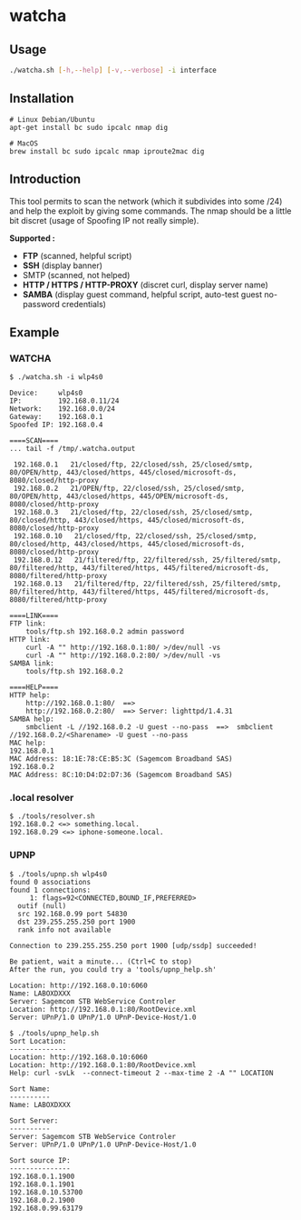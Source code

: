 # watcha

## Usage

```bash
./watcha.sh [-h,--help] [-v,--verbose] -i interface
```

## Installation

```
# Linux Debian/Ubuntu
apt-get install bc sudo ipcalc nmap dig

# MacOS
brew install bc sudo ipcalc nmap iproute2mac dig
```

## Introduction

This tool permits to scan the network (which it subdivides into some /24) and help the exploit by giving some commands.
The nmap should be a little bit discret (usage of Spoofing IP not really simple).


**Supported :**

  - **FTP** (scanned, helpful script)
  - **SSH** (display banner)
  - SMTP (scanned, not helped)
  - **HTTP / HTTPS / HTTP-PROXY** (discret curl, display server name)
  - **SAMBA** (display guest command, helpful script, auto-test guest no-password credentials)


## Example

### WATCHA

```
$ ./watcha.sh -i wlp4s0

Device:     wlp4s0
IP:         192.168.0.11/24
Network:    192.168.0.0/24
Gateway:    192.168.0.1
Spoofed IP: 192.168.0.4

====SCAN====
... tail -f /tmp/.watcha.output

 192.168.0.1   21/closed/ftp, 22/closed/ssh, 25/closed/smtp, 80/OPEN/http, 443/closed/https, 445/closed/microsoft-ds, 8080/closed/http-proxy
 192.168.0.2   21/OPEN/ftp, 22/closed/ssh, 25/closed/smtp, 80/OPEN/http, 443/closed/https, 445/OPEN/microsoft-ds, 8080/closed/http-proxy
 192.168.0.3   21/closed/ftp, 22/closed/ssh, 25/closed/smtp, 80/closed/http, 443/closed/https, 445/closed/microsoft-ds, 8080/closed/http-proxy
 192.168.0.10   21/closed/ftp, 22/closed/ssh, 25/closed/smtp, 80/closed/http, 443/closed/https, 445/closed/microsoft-ds, 8080/closed/http-proxy
 192.168.0.12   21/filtered/ftp, 22/filtered/ssh, 25/filtered/smtp, 80/filtered/http, 443/filtered/https, 445/filtered/microsoft-ds, 8080/filtered/http-proxy
 192.168.0.13   21/filtered/ftp, 22/filtered/ssh, 25/filtered/smtp, 80/filtered/http, 443/filtered/https, 445/filtered/microsoft-ds, 8080/filtered/http-proxy

====LINK====
FTP link:
    tools/ftp.sh 192.168.0.2 admin password
HTTP link:
    curl -A "" http://192.168.0.1:80/ >/dev/null -vs
    curl -A "" http://192.168.0.2:80/ >/dev/null -vs
SAMBA link:
    tools/ftp.sh 192.168.0.2

====HELP====
HTTP help:
    http://192.168.0.1:80/  ==> 
    http://192.168.0.2:80/  ==> Server: lighttpd/1.4.31
SAMBA help:
    smbclient -L //192.168.0.2 -U guest --no-pass  ==>  smbclient //192.168.0.2/<Sharename> -U guest --no-pass
MAC help:
192.168.0.1
MAC Address: 18:1E:78:CE:B5:3C (Sagemcom Broadband SAS)
192.168.0.2
MAC Address: 8C:10:D4:D2:D7:36 (Sagemcom Broadband SAS)
```

### .local resolver

```
$ ./tools/resolver.sh
192.168.0.2 <=> something.local.
192.168.0.29 <=> iphone-someone.local.
```

### UPNP

```
$ ./tools/upnp.sh wlp4s0
found 0 associations
found 1 connections:
     1: flags=92<CONNECTED,BOUND_IF,PREFERRED>
  outif (null)
  src 192.168.0.99 port 54830
  dst 239.255.255.250 port 1900
  rank info not available

Connection to 239.255.255.250 port 1900 [udp/ssdp] succeeded!

Be patient, wait a minute... (Ctrl+C to stop)
After the run, you could try a 'tools/upnp_help.sh'

Location: http://192.168.0.10:6060
Name: LABOXDXXX
Server: Sagemcom STB WebService Controler
Location: http://192.168.0.1:80/RootDevice.xml
Server: UPnP/1.0 UPnP/1.0 UPnP-Device-Host/1.0
```

```
$ ./tools/upnp_help.sh
Sort Location:
--------------
Location: http://192.168.0.10:6060
Location: http://192.168.0.1:80/RootDevice.xml
Help: curl -svLk  --connect-timeout 2 --max-time 2 -A "" LOCATION

Sort Name:
----------
Name: LABOXDXXX

Sort Server:
----------
Server: Sagemcom STB WebService Controler
Server: UPnP/1.0 UPnP/1.0 UPnP-Device-Host/1.0

Sort source IP:
---------------
192.168.0.1.1900
192.168.0.1.1901
192.168.0.10.53700
192.168.0.2.1900
192.168.0.99.63179
```
